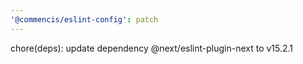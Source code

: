 ```yaml
---
'@commencis/eslint-config': patch
---
```


chore(deps): update dependency @next/eslint-plugin-next to v15.2.1
